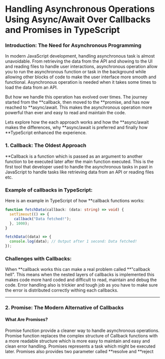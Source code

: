 <!--this blog is not that much refined or professional but you might think that this so called "well-structured" blog i have written is copied from chatGPT or somewhere else, but i swear in this total assignment i never copied, before writing this blog i carefully read two article on this topic, one is from online anther one is created by the chatGPT, after reading carefully i started writing this blog. But the idea of the outline or point or structure  i took it from the chapGpt to make it look more professional as trying to practice the best, which will enhance my learning. I wrote it on my own voice/word after reading/understanding each block from the chatGPT, honestly speaking. -->

# Handling Asynchronous Operations Using Async/Await Over Callbacks and Promises in TypeScript

### Introduction: The Need for Asynchronous Programming

In modern JavaScript development, handling asynchronous task is almost unavoidable. From retrieving the data from the API and showing to the UI and reading files to handle user interactions, asynchronous operation allow you to run the asynchronous function or task in the background while allowing other blocks of code to make the user interface more smooth and functional. Asynchronous operation is needed when it takes some times to load the data from an API.

But how we handle this operation has evolved over times. The journey started from the **callback, then moved to the **promise, and has now reached to \*\*async/await. This makes the asynchronous operation more powerful than ever and easy to read and maintain the code.

Lets explore how the each approach works and how the **async/await makes the differences, why **async/await is preferred and finally how \*\*TypeScript enhanced the experience.

### 1. Callback: The Oldest Approach

\*\*Callback is a function which is passed as an argument to another function to be executed later after the main function executed. This is the first tool that developer used to handle the asynchronous tasks in past in JavaScript to handle tasks like retrieving data from an API or reading files etc.

### Example of callbacks in TypeScript:

Here is an example in TypeScript of how \*\*callback functions works:

```typescript
function fetchData(callback: (data: string) => void) {
  setTimeout(() => {
    callback("Data fetched!");
  }, 1000);
}

fetchData((data) => {
  console.log(data); // Output after 1 second: Data fetched!
});
```

### Challenges with Callbacks:

When \*\*callback works this can make a real problem called \*\*"callback hell". This means when the nested layers of callbacks is implemented this makes code more hard coded and difficult to read, maintain and debug the code. Error handling also is trickier and tough job as you have to make sure the error is distributed correctly withing each callbacks.

---

### 2. Promise: The Modern Alternative of Callbacks

#### What Are Promises?

Promise function provide a cleaner way to handle asynchronous operations. Promise function replaces the complex structure of Callback functions with a more readable structure which is more easy to maintain and easy and clean error handling. Promises represents a task which might be executed later. Promises also provides two parameter called **resolve and **reject
